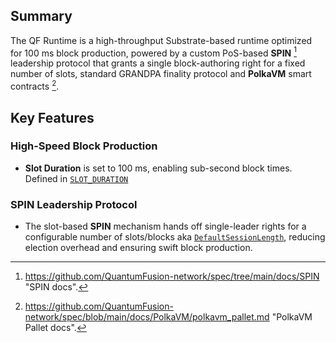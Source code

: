 ## Summary

The QF Runtime is a high-throughput Substrate-based runtime optimized for 100 ms block production, powered by a custom PoS-based **SPIN** [^1] leadership protocol that grants a single block-authoring right for a fixed number of slots, standard GRANDPA finality protocol and **PolkaVM** smart contracts [^2].

## Key Features

### High-Speed Block Production
- **Slot Duration** is set to 100 ms, enabling sub-second block times.
  Defined in [`SLOT_DURATION`](https://github.com/QuantumFusion-network/qf-solochain/blob/eb15c7f09221b375c46c54508144d46c45ee6e37/runtimes/qf-runtime/src/lib.rs#L89)

### SPIN Leadership Protocol
- The slot-based **SPIN** mechanism hands off single-leader rights for a configurable number of slots/blocks aka [`DefaultSessionLength`](https://github.com/QuantumFusion-network/qf-solochain/blob/eb15c7f09221b375c46c54508144d46c45ee6e37/runtimes/qf-runtime/src/configs/mod.rs#L114), reducing election overhead and ensuring swift block production.

[^1]: <https://github.com/QuantumFusion-network/spec/tree/main/docs/SPIN> "SPIN docs".
[^2]: <https://github.com/QuantumFusion-network/spec/blob/main/docs/PolkaVM/polkavm_pallet.md> "PolkaVM Pallet docs".
